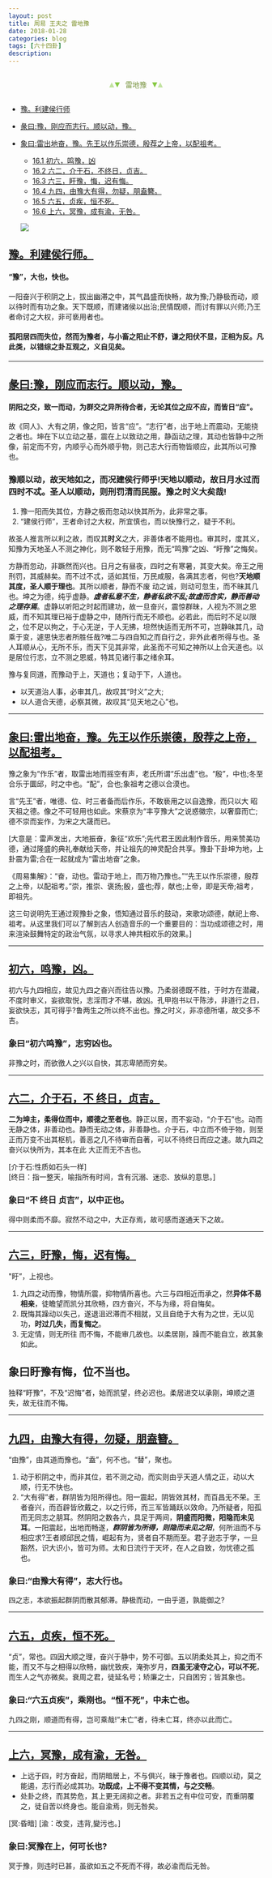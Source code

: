 ```yaml
---
layout: post
title: 周易 王夫之 雷地豫
date: 2018-01-28
categories: blog
tags: [六十四卦]
description: 
---
```


<span id = "jump"></span>


<section style="margin: 0px auto; text-align: center;">
    <section class="xhr" style="width: 0px; height: 0px; border-left: 5px solid transparent; border-right: 5px solid transparent; border-bottom: 10px solid rgb(135, 201, 67); display: inline-block; opacity: 0.5; border-top-color: rgb(135, 201, 67);"></section>
    <section class="xhr" style="width: 0px; height: 0px; border-left: 5px solid transparent; border-right: 5px solid transparent; border-top: 10px solid rgb(135, 201, 67); display: inline-block; margin-left: -3px; border-bottom-color: rgb(135, 201, 67);"></section>
    <section style="
margin-left: 0.5em;
display: inline-block;">
        <p>
            <span style="color: rgb(118, 146, 60);">雷地豫</span>
        </p>
    </section>
    <section class="xhr" style="margin-left: 0.5em; width: 0px; height: 0px; border-left: 5px solid transparent; border-right: 5px solid transparent; border-top: 10px solid rgb(135, 201, 67); display: inline-block; border-bottom-color: rgb(135, 201, 67);"></section>
    <section class="xhr" style="width: 0px; height: 0px; border-left: 5px solid transparent; border-right: 5px solid transparent; border-bottom: 10px solid rgb(135, 201, 67); display: inline-block; opacity: 0.5; margin-left: -3px; border-top-color: rgb(135, 201, 67);"></section>
</section>

- [豫。利建侯行师](#jump利建侯行师)
- [彖曰:豫，刚应而志行。顺以动，豫。](#jump刚应而志行)
- [象曰:雷出地奋，豫。先王以作乐崇德，殷荐之上帝，以配祖考。](#jump雷出地奋)
  - [16.1 初六，鸣豫，凶](#jump鸣豫)
  - [16.2 六二，介于石，不终日，贞吉。](#jump介于石)
  - [16.3 六三，盱豫，悔，迟有悔。](#jump盱豫)
  - [16.4 九四，由豫大有得，勿疑，朋盍簪。](#jump由豫大有得)
  - [16.5 六五，贞疾，恒不死。](#jump贞疾)
  - [16.6 上六，冥豫，成有渝，无咎。](#jump冥豫)
  
  ![](http://www.guoyi360.com/uploads/allimg/130422/1-1304220Z951B2.jpg)


<span id = "jump利建侯行师"></span>
## [豫。利建侯行师。](#jump)
#### “豫”，大也，快也。

一阳奋兴于积阴之上，拔出幽滞之中，其气昌盛而快畅，故为豫;乃静极而动，顺以待时而有功之象。天下既顺，而建诸侯以出治;民情既顺，而讨有罪以兴师;乃王者命讨之大权，非可亵用者也。


#### 孤阳居四而失位，然而为豫者，与小畜之阳止不舒，谦之阳伏不显，正相为反。凡此类，以错综之卦互观之，义自见矣。

----

<span id = "jump刚应而志行"></span>
## [彖曰:豫，刚应而志行。顺以动，豫。](#jump)
#### 阴阳之交，致一而动，为群交之异所待合者，无论其位之应不应，而皆日“应”。

故《同人》、大有之阴，像之阳，皆言“应”。“志行”者，出于地上而震动，无能挠之者也。坤在下以立动之基，震在上以致动之用，静函动之理，其动也皆静中之所像，前定而不穷，内顺乎心而外顺乎物，则己志大行而物皆顺应，此其所以可豫也。

### 豫顺以动，故天地如之，而况建侯行师乎!天地以顺动，故日月水过而四时不忒。圣人以顺动，则刑罚清而民服。豫之时义大矣哉!
1. 豫一阳而失其位，方静之极而忽动以快其所为，此非常之事。
1. “建侯行师”，王者命讨之大权，所宜慎也，而以快豫行之，疑于不利。


故圣人推言所以利之故，而叹其**时义**之大，非善体者不能用也。审其时，度其义，知豫为天地圣人不测之神化，则不敢轻于用豫，而无“鸣豫”之凶、“盱豫”之悔矣。


方静而忽动，非蹶然而兴也。日月之有昼夜，四时之有寒暑，其变大矣。帝王之用刑罚，其威赫矣。而不过不忒，适如其恒，万民咸服，各满其志者，何也?**天地顺其度，圣人顺于理也**。其所以顺者，静而不废 动之诚，则动可忽生，而不昧其几也。坤之为德，纯乎虚静。***虚者私意不生，静者私欲不乱;故虚而含实，静而善动之理存焉***。虚静以听阳之时起而建功，故一旦奋兴，震惊群昧，人视为不测之恩威，而不知其理已裕于虚静之中，随所行而无不顺也。必若此，而后时不足以限之，位不足以拘之，于心无逆，于人无拂，坦然快适而无所不可，岂静昧其几，动乘于变，遽思快志者所胜任哉?唯二与四自知之而自行之，非外此者所得与也。圣人耳顺从心，无所不乐，而天下见其非常，此圣而不可知之神所以上合天道也。以是居位行志，立不测之恩威，特其见诸行事之绪余耳。


豫与复同道，而豫动于上，天道也；复动于下，人道也。
- 以天道治人事，必审其几，故叹其“时义”之大;
- 以人道合天德，必察其微，故叹其“见天地之心”也。

----

<span id = "jump雷出地奋"></span>
## [象曰:雷出地奋，豫。先王以作乐崇德，殷荐之上帝，以配祖考。](#jump)
豫之象为“作乐”者，取雷出地而摇空有声，老氏所谓“乐出虚”也。“殷”，中也;冬至合乐于圜邱，时之中也。“配”，合也;象祖考之德以合漠也。


言“先王”者，唯德、位、时三者备而后作乐，不敢亵用之以自逸豫，而只以大 昭天祖之德。像之不可轻用也如此。宋蔡京为“丰亨豫大”之说惑徽宗，以奢靡而亡;德不崇而妄作，为宋之大晟而已。


[大意是：雷声发出，大地振奋，象征“欢乐”;先代君王因此制作音乐，用来赞美功德，通过隆盛的典礼奉献给天帝，并让祖先的神灵配合共享。豫卦下卦坤为地，上卦震为雷;合在一起就成为“雷出地奋”之象。


《周易集解》：“奋，动也。雷动于地上，而万物乃豫也。”“先王以作乐崇德，殷荐之上帝，以配祖考。”崇，推崇、褒扬;殷，盛也;荐，献也;上帝，即是天帝;祖考，即祖先。


这三句说明先王通过观豫卦之象，悟知通过音乐的鼓动，来歌功颂德，献祀上帝、祖考。从这里我们可以了解到古人创造音乐的一个重要目的：当功成颂德之时，用来渲染鼓舞特定的政治气氛，以寻求人神共相欢乐的效果。]

----

<span id = "jump鸣豫"></span>
## [初六，鸣豫，凶。](#jump)
初六与九四相应，故见九四之奋兴而往告以豫。乃柔弱德既不胜，于时方在潜藏，不度时审义，妄欲取悦，志淫而才不堪，故凶。孔甲抱书以干陈涉，非道行之日，妄欲快志，其可得乎?鲁两生之所以终不出也。豫之时义，非凉德所堪，故交多不吉。

### 象曰“初六鸣豫”，志穷凶也。
非豫之时，而欲徼人之兴以自快，其志卑陋而穷矣。

----

<span id = "jump介于石"></span>
## [六二，介于石，不 终日，贞吉。](#jump)
**二为坤主，柔得位而中，顺德之至者也**。静正以居，而不妄动，“介于石”也。动而无静之体，非善动也。静而无动之体，非善静也。介于石，中立而不倚于物，则至正而万变不出其枢机，善恶之几不待审而自著，可以不待终日而应之速。故九四之奋兴以快所为，其本在此 大正而无不吉也。


[介于石:性质如石头一样]<br>
[终日：指一整天，喻指所有时间，含有沉溺、迷恋、放纵的意思。]

### 象曰“不 终日 贞吉”，以中正也。
得中则柔而不靡。寂然不动之中，大正存焉，故可感而遂通天下之故。

----

<span id = "jump盱豫"></span>
## [六三，盱豫，悔，迟有悔。](#jump)
"盱”，上视也。
1. 九四之动而豫，物情所震，抑物情所喜也。六三与四相近而承之，然**异体不易相亲**，徒瞻望而凯分其欣畅，四方奋兴，不与为缘，将自悔矣。
1. 既悔其躁动以失己，遂退沮迟滞而不相就，又且自绝于大有为之世，无以见功，**时过几失，而复悔之**。
1. 无定情，则无所往 而不悔，不能审几故也。以柔居刚，躁而不能自立，故其象如此。

## 象曰盱豫有悔，位不当也。
独释“盱豫”，不及“迟悔”者，始而凯望，终必迟也。柔居进交以承刚，坤顺之道失，故无往而不悔。

----

<span id = "jump由豫大有得"></span>
## [九四，由豫大有得，勿疑，朋盍簪。](#jump)
“由豫”，由其道而豫也。“盍”，何不也。“替”，聚也。
1. 动于积阴之中，而非其位，若不测之动，而实则由乎天道人情之正，动以大顺，行无不快也。
1. “大有得”者，群阴皆为阳所得也。阳一震起，阴皆效其材，而百昌无不荣。王者奋兴，而百辟皆欣戴之，以之行师，而三军皆踊跃以效命。乃所疑者，阳孤而无同志之朋耳。然阴阳之数各六，具足于两间，**阴盛而阳微，阳隐而未见耳**。一阳震起，出地而畅遂，***群阴皆为所得，则隐而未见之阳***，何所沮而不与相应求?王者顺邱民之情，崛起有为，贤者自不期而至。君子逊志于学，一旦豁然，识大识小，皆可为师。太和日流行于天坏，在人之自致，勿忧德之孤也。

### 象曰:“由豫大有得”，志大行也。
四之志，本欲振起群阴而散其郁滞。静极而动，一由乎道，孰能御之?

----

<span id = "jump贞疾"></span>
## [六五，贞疾，恒不死。](#jump)
“贞”，常也。四因大顺之理，奋兴于静中，势不可御。五以阴柔处其上，抑之而不能，而又不与之相得以欣畅，幽忧致疾，淹弥岁月，**四虽无凌夺之心，可以不死**，而生人之气亦微矣。衰周之君，徒延名号；矫廉之士，只自困穷；皆其象也。

### 象曰:“六五贞疾”，乘刚也。“恒不死”，中未亡也。
九四之刚，顺道而有得，岂可乘哉!“未亡”者，待未亡耳，终亦以此而亡。

----

<span id = "jump冥豫"></span>
## [上六，冥豫，成有渝，无咎。](#jump)
- 上远于四，时方奋起，而阴暗居上，不与俱兴，昧于豫者也。四顺以动，莫之能遏，志行而必成其功。**功既成，上不得不变其情，与之交畅**。
- 处卦之终，而其势危，其上更无阔抑之者。非若五之有中位可安，而重阴覆之，徒自苦以终身也。能自渝焉，则无咎矣。


[冥:昏暗] [渝：改变，违背,變污也。]

### 象曰:冥豫在上，何可长也?
冥于豫，则违时已甚，虽欲如五之不死而不得，故必渝而后无咎。














